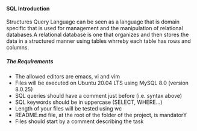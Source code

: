 #### SQL Introduction
Structures Query Language can be seen as a language that is domain specific that is used for management and the manipulation of relational databases.A relational database is one that organizes and then stores the data in a structured manner using tables whrreby each table has rows and columns.

##### The Requirements
- The allowed editors are emacs, vi and vim
- Files will be executed on Ubuntu 20.04 LTS using MySQL 8.0 (version 8.0.25)
- SQL queries should have a comment just before (i.e. syntax above)
- SQL keywords should be in uppercase (SELECT, WHERE…)
- Length of your files will be tested using wc
- README.md file, at the root of the folder of the project, is mandatorY
- Files should start by a comment describing the task 
